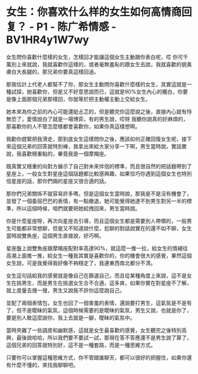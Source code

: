 # 女生：你喜欢什么样的女生如何高情商回复？ - P1 - 陈广希情感 - BV1HR4y1W7wy

女生問你喜歡什麼樣的女生，怎樣回才能讓這個女生主動跟你表白呢，哎 你可千萬別上來就說，我就喜歡你這樣的，或者毫無羞恥的跟女生去說，我就喜歡的貌美膚白大長腿的，那兄弟你要真這樣回過。

那我估計上代老人都幫不了你，那女生主動問你喜歡什麼樣的女生，其實這就是一種試探，她喜歡你，但是又不好意思說而已，這就是90%女生內心的獨白，你要是像上面那個兄弟那樣回，你就等於把主動權主動上交給女生。

她本來為你之前的內心可能還挺忐忑的，但是聽完你這麼說之後，直接內心就有恃無恐了，愛情說白了就是一場博弈，有的男生說，哎呀 我聽你說真的好麻煩的，那喜歡你的人不管怎麼樣都會喜歡你，如果你真這樣想啊。

我勸你趕緊把我滑走，那到底女生這樣問你之後，應該如何正確回復女生呢，接下來這個兄弟的回答就特別棒，我拿出來給大家分享一下啊，男生當時說，實話實說，我喜歡穩重點的，畢竟我是一個摩羯座。

既真實又穩重的向對方展示了自己對未來伴侶的標準，而且很自然的把話題帶到了星座上，一般女生對星座這個話題都比較感興趣，如果恰巧你遇到這個女生也特別信星座的話，那你們倆的星座又很合適的話。

那你們兄弟關係不就容易許多嗎，但是這個女生當時說，那我是不是沒有機會了，並發了一個委屈巴巴的表情，有一點撤退，她可能覺得她達不到男生對另一半的標準，所以這個時候，咱們就要把她給拽回來，男生當時說。

你是什麼星座呀，再次向星座去引導，而且這個女生都是需要別人帶領的，一般男生可能都非常想聊，但是又不知道說什麼，尬聊的對話說實在的還不如不聊，女生當時說雙魚座，這個男生直接說，好巧啊。

星座盤上說雙魚座跟摩羯座配對率高達90%，就這麼一推一拉，給女生的情緒往高潮上面推一推，給女生一種我其實是喜歡你的，你的機會很大的感覺，果然這個女生說，可是我覺得我好像不夠穩定了，我連東西南北都分不清。

女生這句話給我的感覺就是像自己在篩選自己，而且從某種角度上來說，這不是女生在挑男生，而是男生在挑選女生合不合適，這多爽，如果你實在對星座不了解，就上度量去搜一搜，男生又說我不許你這麼說自己。

並配了兩個表情包，女生也回了一個害羞的表情，還說要打男生，這氣氛是不是有了，但不是曖昧的氣氛，這個時候需要的是曖昧的氣氛，男生又說，也就是你了，要是別人敢這麼說你，我上去就是一腳，曖昧的氣氛中。

當時夾雜了一些調皮和幽默感，這就是女生最喜歡的感覺，女生聽完之後特別高興，最後說哈哈，所以我們要不要試一試，那現在答不答應還不是男生說了算了，這個兄弟的回答就特別好，這不是一種套路，而是一種思維方式。

只要你可以掌握這種思維方式，你不管跟誰聊天，都可以很好的把握住，如果你還有什麼不懂的，來找我聊聊吧。